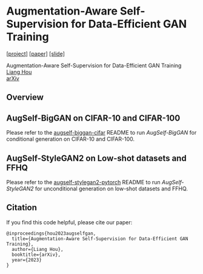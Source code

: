 # Augmentation-Aware Self-Supervision for Data-Efficient GAN Training

[[project]]() [[paper]]() [[slide]]()

Augmentation-Aware Self-Supervision for Data-Efficient GAN Training<br>
[Liang Hou]()<br>
[arXiv]()

## Overview

## AugSelf-BigGAN on CIFAR-10 and CIFAR-100

Please refer to the [augself-biggan-cifar](https://github.com/liang-hou/augself-gan/tree/main/augself-biggan-cifar) README to run *AugSelf-BigGAN* for conditional generation on CIFAR-10 and CIFAR-100.

## AugSelf-StyleGAN2 on Low-shot datasets and FFHQ

Please refer to the [augself-stylegan2-pytorch](https://github.com/liang-hou/augself-gan/tree/main/augself-stylegan2-pytorch) README to run *AugSelf-StyleGAN2* for unconditional generation on low-shot datasets and FFHQ.

## Citation

If you find this code helpful, please cite our paper:
```
@inproceedings{hou2023augselfgan,
  title={Augmentation-Aware Self-Supervision for Data-Efficient GAN Training},
  author={Liang Hou},
  booktitle={arXiv},
  year={2023}
}
```
